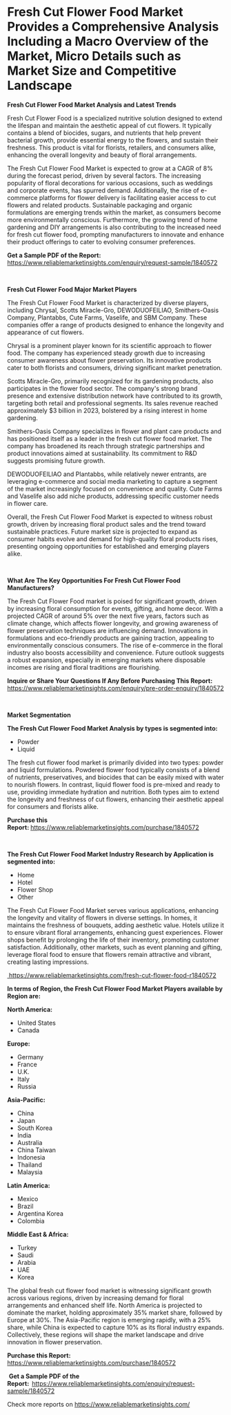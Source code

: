 <p><h1>Fresh Cut Flower Food Market Provides a Comprehensive Analysis Including a Macro Overview of the Market, Micro Details such as Market Size and Competitive Landscape</h1></p><p><strong>Fresh Cut Flower Food Market Analysis and Latest Trends</strong></p>
<p><p>Fresh Cut Flower Food is a specialized nutritive solution designed to extend the lifespan and maintain the aesthetic appeal of cut flowers. It typically contains a blend of biocides, sugars, and nutrients that help prevent bacterial growth, provide essential energy to the flowers, and sustain their freshness. This product is vital for florists, retailers, and consumers alike, enhancing the overall longevity and beauty of floral arrangements.</p><p>The Fresh Cut Flower Food Market is expected to grow at a CAGR of 8% during the forecast period, driven by several factors. The increasing popularity of floral decorations for various occasions, such as weddings and corporate events, has spurred demand. Additionally, the rise of e-commerce platforms for flower delivery is facilitating easier access to cut flowers and related products. Sustainable packaging and organic formulations are emerging trends within the market, as consumers become more environmentally conscious. Furthermore, the growing trend of home gardening and DIY arrangements is also contributing to the increased need for fresh cut flower food, prompting manufacturers to innovate and enhance their product offerings to cater to evolving consumer preferences.</p></p>
<p><strong>Get a Sample PDF of the Report:&nbsp;</strong> <a href="https://www.reliablemarketinsights.com/enquiry/request-sample/1840572?utm_campaign=2206&utm_medium=2&utm_source=Github&utm_content=ia&utm_term=08022025&utm_id=fresh-cut-flower-food">https://www.reliablemarketinsights.com/enquiry/request-sample/1840572</a></p>
<p>&nbsp;</p>
<p><strong>Fresh Cut Flower Food Major Market Players</strong></p>
<p><p>The Fresh Cut Flower Food Market is characterized by diverse players, including Chrysal, Scotts Miracle-Gro, DEWODUOFEILIAO, Smithers-Oasis Company, Plantabbs, Cute Farms, Vaselife, and SBM Company. These companies offer a range of products designed to enhance the longevity and appearance of cut flowers.</p><p>Chrysal is a prominent player known for its scientific approach to flower food. The company has experienced steady growth due to increasing consumer awareness about flower preservation. Its innovative products cater to both florists and consumers, driving significant market penetration.</p><p>Scotts Miracle-Gro, primarily recognized for its gardening products, also participates in the flower food sector. The company's strong brand presence and extensive distribution network have contributed to its growth, targeting both retail and professional segments. Its sales revenue reached approximately $3 billion in 2023, bolstered by a rising interest in home gardening.</p><p>Smithers-Oasis Company specializes in flower and plant care products and has positioned itself as a leader in the fresh cut flower food market. The company has broadened its reach through strategic partnerships and product innovations aimed at sustainability. Its commitment to R&D suggests promising future growth.</p><p>DEWODUOFEILIAO and Plantabbs, while relatively newer entrants, are leveraging e-commerce and social media marketing to capture a segment of the market increasingly focused on convenience and quality. Cute Farms and Vaselife also add niche products, addressing specific customer needs in flower care.</p><p>Overall, the Fresh Cut Flower Food Market is expected to witness robust growth, driven by increasing floral product sales and the trend toward sustainable practices. Future market size is projected to expand as consumer habits evolve and demand for high-quality floral products rises, presenting ongoing opportunities for established and emerging players alike.</p></p>
<p>&nbsp;</p>
<p><strong>What Are The Key Opportunities For Fresh Cut Flower Food Manufacturers?</strong></p>
<p><p>The Fresh Cut Flower Food market is poised for significant growth, driven by increasing floral consumption for events, gifting, and home decor. With a projected CAGR of around 5% over the next five years, factors such as climate change, which affects flower longevity, and growing awareness of flower preservation techniques are influencing demand. Innovations in formulations and eco-friendly products are gaining traction, appealing to environmentally conscious consumers. The rise of e-commerce in the floral industry also boosts accessibility and convenience. Future outlook suggests a robust expansion, especially in emerging markets where disposable incomes are rising and floral traditions are flourishing.</p></p>
<p><strong>Inquire or Share Your Questions If Any Before Purchasing This Report:</strong> <a href="https://www.reliablemarketinsights.com/enquiry/pre-order-enquiry/1840572?utm_campaign=2206&utm_medium=2&utm_source=Github&utm_content=ia&utm_term=08022025&utm_id=fresh-cut-flower-food">https://www.reliablemarketinsights.com/enquiry/pre-order-enquiry/1840572</a></p>
<p>&nbsp;</p>
<p><strong>Market Segmentation</strong></p>
<p><strong>The Fresh Cut Flower Food Market Analysis by types is segmented into:</strong></p>
<p><ul><li>Powder</li><li>Liquid</li></ul></p>
<p><p>The fresh cut flower food market is primarily divided into two types: powder and liquid formulations. Powdered flower food typically consists of a blend of nutrients, preservatives, and biocides that can be easily mixed with water to nourish flowers. In contrast, liquid flower food is pre-mixed and ready to use, providing immediate hydration and nutrition. Both types aim to extend the longevity and freshness of cut flowers, enhancing their aesthetic appeal for consumers and florists alike.</p></p>
<p><strong>Purchase this Report:&nbsp;</strong><a href="https://www.reliablemarketinsights.com/purchase/1840572?utm_campaign=2206&utm_medium=2&utm_source=Github&utm_content=ia&utm_term=08022025&utm_id=fresh-cut-flower-food">https://www.reliablemarketinsights.com/purchase/1840572</a></p>
<p>&nbsp;</p>
<p><strong>The Fresh Cut Flower Food Market Industry Research by Application is segmented into:</strong></p>
<p><ul><li>Home</li><li>Hotel</li><li>Flower Shop</li><li>Other</li></ul></p>
<p><p>The Fresh Cut Flower Food Market serves various applications, enhancing the longevity and vitality of flowers in diverse settings. In homes, it maintains the freshness of bouquets, adding aesthetic value. Hotels utilize it to ensure vibrant floral arrangements, enhancing guest experiences. Flower shops benefit by prolonging the life of their inventory, promoting customer satisfaction. Additionally, other markets, such as event planning and gifting, leverage floral food to ensure that flowers remain attractive and vibrant, creating lasting impressions.</p></p>
<p><a href="https://www.reliablemarketinsights.com/fresh-cut-flower-food-r1840572?utm_campaign=2206&utm_medium=2&utm_source=Github&utm_content=ia&utm_term=08022025&utm_id=fresh-cut-flower-food">&nbsp;https://www.reliablemarketinsights.com/fresh-cut-flower-food-r1840572</a></p>
<p><strong>In terms of Region, the Fresh Cut Flower Food Market Players available by Region are:</strong></p>
<p>
    <p> <strong> North America: </strong>
        <ul>
            <li>United States</li>
            <li>Canada</li>
        </ul>
        </p> 
    <p> <strong> Europe: </strong>
        <ul>
            <li>Germany</li>
            <li>France</li>
            <li>U.K.</li>
            <li>Italy</li>
            <li>Russia</li>
        </ul>
        </p> 
    <p> <strong> Asia-Pacific: </strong>
        <ul>
            <li>China</li>
            <li>Japan</li>
            <li>South Korea</li>
            <li>India</li>
            <li>Australia</li>
            <li>China Taiwan</li>
            <li>Indonesia</li>
            <li>Thailand</li>
            <li>Malaysia</li>
        </ul>
        </p> 
    <p> <strong> Latin America: </strong>
        <ul>
            <li>Mexico</li>
            <li>Brazil</li>
            <li>Argentina Korea</li>
            <li>Colombia</li>
        </ul>
        </p> 
    <p> <strong> Middle East & Africa: </strong>
        <ul>
            <li>Turkey</li>
            <li>Saudi</li>
            <li>Arabia</li>
            <li>UAE</li>
            <li>Korea</li>
        </ul>
    </p>
    </p>
<p><p>The global fresh cut flower food market is witnessing significant growth across various regions, driven by increasing demand for floral arrangements and enhanced shelf life. North America is projected to dominate the market, holding approximately 35% market share, followed by Europe at 30%. The Asia-Pacific region is emerging rapidly, with a 25% share, while China is expected to capture 10% as its floral industry expands. Collectively, these regions will shape the market landscape and drive innovation in flower preservation.</p></p>
<p><strong>Purchase this Report: </strong><a href="https://www.reliablemarketinsights.com/purchase/1840572?utm_campaign=2206&utm_medium=2&utm_source=Github&utm_content=ia&utm_term=08022025&utm_id=fresh-cut-flower-food">https://www.reliablemarketinsights.com/purchase/1840572</a></p>
<p>&nbsp;<strong>Get a Sample PDF of the Report:&nbsp;&nbsp;</strong><a href="https://www.reliablemarketinsights.com/enquiry/request-sample/1840572?utm_campaign=2206&utm_medium=2&utm_source=Github&utm_content=ia&utm_term=08022025&utm_id=fresh-cut-flower-food">https://www.reliablemarketinsights.com/enquiry/request-sample/1840572</a></p>
<p><strong></strong></p>
<p>Check more reports on <a href="https://www.reliablemarketinsights.com/?utm_campaign=2206&utm_medium=2&utm_source=Github&utm_content=ia&utm_term=08022025&utm_id=fresh-cut-flower-food">https://www.reliablemarketinsights.com/</a></p>